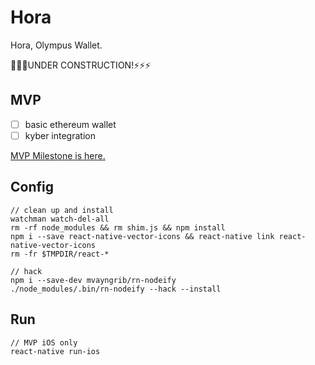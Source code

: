 # Hora
Hora, Olympus Wallet.

🔨🔨🔨UNDER CONSTRUCTION!⚡️⚡️⚡️

## MVP

- [ ] basic ethereum wallet
- [ ] kyber integration

[MVP Milestone is here.](https://github.com/Olympus-Labs/Hora/milestone/1)

## Config

```shell
// clean up and install
watchman watch-del-all
rm -rf node_modules && rm shim.js && npm install
npm i --save react-native-vector-icons && react-native link react-native-vector-icons
rm -fr $TMPDIR/react-*

// hack
npm i --save-dev mvayngrib/rn-nodeify
./node_modules/.bin/rn-nodeify --hack --install
```

## Run

```shell
// MVP iOS only
react-native run-ios
```
